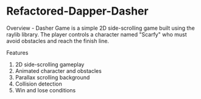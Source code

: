# Refactored-Dapper-Dasher
Overview - Dasher Game is a simple 2D side-scrolling game built using the raylib library. The player controls a character named "Scarfy" who must avoid obstacles and reach the finish line.

Features

1. 2D side-scrolling gameplay
2. Animated character and obstacles
3. Parallax scrolling background
4. Collision detection
5. Win and lose conditions
